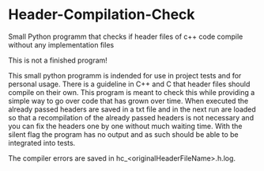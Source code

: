 # Header-Compilation-Check
Small Python programm that checks if header files of c++ code compile without any implementation files

This is not a finished program!

This small python programm is indended for use in project tests and for personal usage.
There is a guideline in C++ and C that header files should compile on their own.
This program is meant to check this while providing a simple way to go over code that has grown over time.
When executed the already passed headers are saved in a txt file and in the next run are loaded so that
a recompilation of the already passed headers is not necessary and you can fix the headers one by one without
much waiting time.
With the silent flag the program has no output and as such should be able to be integrated into tests.

The compiler errors are saved in hc_\<originalHeaderFileName\>.h.log.
